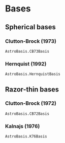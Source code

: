 
# Bases

## Spherical bases

### Clutton-Brock (1973)
```@docs
AstroBasis.CB73Basis
```

### Hernquist (1992)
```@docs
AstroBasis.HernquistBasis
```


## Razor-thin bases

### Clutton-Brock (1972)
```@docs
AstroBasis.CB72Basis
```

### Kalnajs (1976)
```@docs
AstroBasis.K76Basis
```
